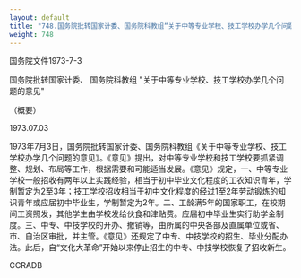 ```yaml
---
layout: default
title: "748.国务院批转国家计委、国务院科教组“关于中等专业学校、技工学校办学几个问题的意见”（概要）"
weight: 748
---
```


国务院文件1973-7-3

国务院批转国家计委、 国务院科教组 "关于中等专业学校、技工学校办学几个问题的意见"

（概要）

1973.07.03

1973年7月3日，国务院批转国家计委、国务院科教组《关于中等专业学校、技工学校办学几个问题的意见》。《意见》提出，对中等专业学校和技工学校要抓紧调整、规划、布局等工作，根据需要和可能适当发展。《意见》规定，一、中等专业学校一般招收有两年以上实践经验，相当于初中毕业文化程度的工农知识青年，学制暂定为2至3年；技工学校招收相当于初中文化程度的经过1至2年劳动锻炼的知识青年或应届初中毕业生，学制暂定为2年。二、工龄满5年的国家职工，在校期间工资照发，其他学生由学校发给伙食和津贴费。应届初中毕业生实行助学金制度。三、中专、中技学校的开办、撤销等，由所属的中央各部及直属单位或省、市、自治区审批，并主管。《意见》还规定了中专、中技学校的招生、毕业分配办法。此后，自“文化大革命”开始以来停止招生的中专、中技学校恢复了招收新生。

CCRADB

